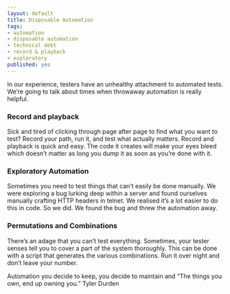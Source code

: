 ```yaml
---
layout: default
title: Disposable Automation
tags:
- automation
- disposable automation
- technical debt
- record & playback
- exploratory
published: yes
---
```

In our experience, testers have an unhealthy attachment to automated tests. We’re going to talk about times when throwaway automation is really helpful.

### Record and playback
Sick and tired of clicking through page after page to find what you want to test? Record your path, run it, and test what actually matters. Record and playback is quick and easy. The code it creates will make your eyes bleed which doesn’t matter as long you dump it as soon as you’re done with it.

### Exploratory Automation
Sometimes you need to test things that can’t easily be done manually. We were exploring a bug lurking deep within a server and found ourselves manually crafting HTTP headers in telnet. We realised it’s a lot easier to do this in code. So we did. We found the bug and threw the automation away.

### Permutations and Combinations
There’s an adage that you can’t test everything. Sometimes, your tester senses tell you to cover a part of the system thoroughly. This can be done with a script that generates the various combinations. Run it over night and don’t leave your number.

Automation you decide to keep, you decide to maintain and “The things you own, end up owning you.” Tyler Durden